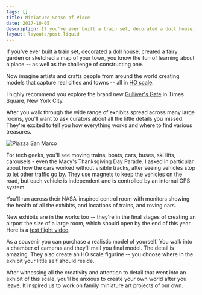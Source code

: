 ```yaml
---
tags: []
title: Miniature Sense of Place
date: 2017-10-05
description: If you've ever built a train set, decorated a doll house, created a fairy garden or sketched a map of your town, you'll want to visit Gulliver's Gate in New York City.
layout: layouts/post.liquid
---
```



If you've ever built a train set, decorated a doll house, created a fairy garden or sketched a map of your town, you know the fun of learning about a place -- as well as the challenge of constructing one.

Now imagine artists and crafts people from around the world creating models that capture real cities and towns -- all in [HO scale](https://en.wikipedia.org/wiki/HO_scale).

I highly recommend you explore the brand new [Gulliver's Gate](https://gulliversgate.com/) in Times Square, New York City.

After you walk through the wide range of exhibits spread across many large rooms, you'll want to ask curators about all the little details you missed. They're excited to tell you how everything works and where to find various treasures.

![Piazza San Marco](https://assets.stashfive.com/images/gullivers-gate-miniature-sense-of-place/piazza-san-marco-miniature.jpg)

For tech geeks, you'll see moving trains, boats, cars, buses, ski lifts, carousels - even the Macy's Thanksgiving Day Parade. I asked in particular about how the cars worked without visible tracks, after seeing vehicles stop to let other traffic go by. They use magnets to keep the vehicles on the road, but each vehicle is independent and is controlled by an internal GPS system.

You'll run across their NASA-inspired control room with monitors showing the health of all the exhibits, and locations of trains, and roving cars.

New exhibits are in the works too -- they're in the final stages of creating an airport the size of a large room, which should open by the end of this year. Here is a [test flight video](https://www.facebook.com/gulliversgate/videos/852165418294432/).

As a souvenir you can purchase a realistic model of yourself. You walk into a chamber of cameras and they'll mail you final model. The detail is amazing. They also create an HO scale figurine -- you choose where in the exhibit your little self should reside.

After witnessing all the creativity and attention to detail that went into an exhibit of this scale, you'll be anxious to create your own world after you leave. It inspired us to work on family miniature art projects of our own.
